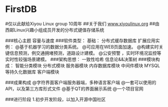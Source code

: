 # FirstDB  
#仅以此献给Xiyou Linux group  10周年 
##关于我们  www.xiyoulinux.org
##由西邮Linux兴趣小组成员开发的分布式键值存储系统

###核心主题
        容量与速度
###软件类型：
      基础：
        分布式缓存数据库
      扩展应用实例：
        @基于机器学习的数据分类系统。
        @可应用在WEB页面加速。
        @构建实时关键信息预测，例交通拥堵预测，道路设计建模。
        @公安预警 ，实时环境况监控等实时性较强场景建模。
###架构思想：
        一致性哈希
        信息论&&决策树
###模块构成：
        智能分类模块
        分布式模块
        服务器模块
        内存数据库模块
        中间件模块
        MYSQL等持久化数据库
        客户端模块
        
###成果构成
        @字符界面客户端服务器端，多种语言客户端
        @一套可以使用的API，以及第三方库形式文件
        @基于QT的界面展示系统
        @一个项目官网

###进行阶段
   1.初步开发阶段，以加入开源中国社区


